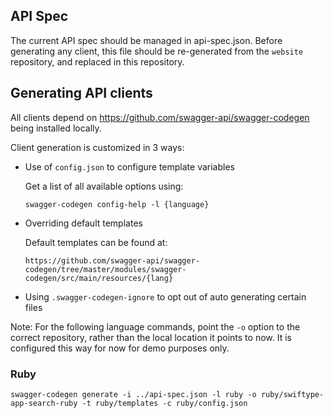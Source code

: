 ## API Spec

The current API spec should be managed in api-spec.json. Before generating
any client, this file should be re-generated from the `website` repository,
and replaced in this repository.

## Generating API clients

All clients depend on https://github.com/swagger-api/swagger-codegen being installed locally.

Client generation is customized in 3 ways:

- Use of `config.json` to configure template variables

  Get a list of all available options using:

  ```
  swagger-codegen config-help -l {language}
  ```

- Overriding default templates

  Default templates can be found at:

  ```
  https://github.com/swagger-api/swagger-codegen/tree/master/modules/swagger-codegen/src/main/resources/{lang}
  ```

- Using `.swagger-codegen-ignore` to opt out of auto generating certain files

Note: For the following language commands, point the `-o` option to the
correct repository, rather than the local location it points to now. It is
configured this way for now for demo purposes only.

### Ruby

```
swagger-codegen generate -i ../api-spec.json -l ruby -o ruby/swiftype-app-search-ruby -t ruby/templates -c ruby/config.json
```
